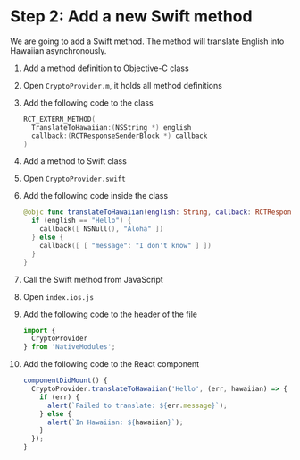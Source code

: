 # Step 2: Add a new Swift method

We are going to add a Swift method. The method will translate English into Hawaiian asynchronously.

1. Add a method definition to Objective-C class
  1. Open `CryptoProvider.m`, it holds all method definitions
  2. Add the following code to the class

     ```objective-c
     RCT_EXTERN_METHOD(
       TranslateToHawaiian:(NSString *) english
       callback:(RCTResponseSenderBlock *) callback
     )
     ```

2. Add a method to Swift class
  1. Open `CryptoProvider.swift`
  2. Add the following code inside the class

     ```swift
     @objc func translateToHawaiian(english: String, callback: RCTResponseSenderBlock) -> Void {
       if (english == "Hello") {
         callback([ NSNull(), "Aloha" ])
       } else {
         callback([ [ "message": "I don't know" ] ])
       }
     }
     ```

3. Call the Swift method from JavaScript
  1. Open `index.ios.js`
  2. Add the following code to the header of the file

     ```javascript
     import {
       CryptoProvider
     } from 'NativeModules';
     ```
  3. Add the following code to the React component

     ```javascript
     componentDidMount() {
       CryptoProvider.translateToHawaiian('Hello', (err, hawaiian) => {
         if (err) {
           alert(`Failed to translate: ${err.message}`);
         } else {
           alert(`In Hawaiian: ${hawaiian}`);
         }
       });
     }
     ```

